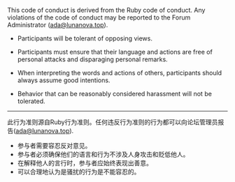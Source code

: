 This code of conduct is derived from the Ruby code of conduct. Any violations of the code of conduct may be reported to the Forum Administrator (ada@lunanova.top).

- Participants will be tolerant of opposing views.

- Participants must ensure that their language and actions are free of personal attacks and disparaging personal remarks.

- When interpreting the words and actions of others, participants should always assume good intentions.

- Behavior that can be reasonably considered harassment will not be tolerated.

---
此行为准则源自Ruby行为准则。任何违反行为准则的行为都可以向论坛管理员报告(ada@lunanova.top).
- 参与者需要容忍反对意见。
- 参与者必须确保他们的语言和行为不涉及人身攻击和贬低他人。
- 在解释他人的言行时，参与者应始终表现出善意。
- 可以合理地认为是骚扰的行为是不能容忍的。
